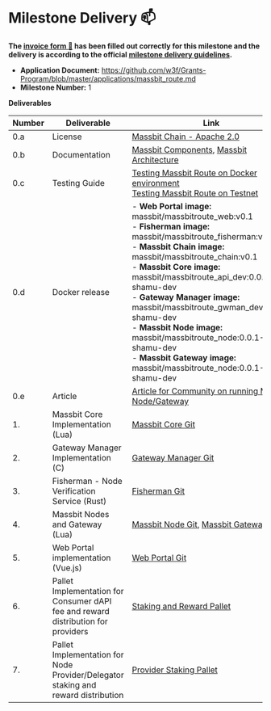 # Milestone Delivery :mailbox:

**The [invoice form :pencil:](https://docs.google.com/forms/d/e/1FAIpQLSfmNYaoCgrxyhzgoKQ0ynQvnNRoTmgApz9NrMp-hd8mhIiO0A/viewform) has been filled out correctly for this milestone and the delivery is according to the official [milestone delivery guidelines](https://github.com/w3f/Grants-Program/blob/master/docs/milestone-deliverables-guidelines.md).**  

* **Application Document:** https://github.com/w3f/Grants-Program/blob/master/applications/massbit_route.md
* **Milestone Number:** 1

**Deliverables**

| Number | Deliverable                                                                       | Link                                                                                                                                                                                                                                                                                                                                                                                                                                                                                   | Notes |
| ------ | --------------------------------------------------------------------------------- | -------------------------------------------------------------------------------------------------------------------------------------------------------------------------------------------------------------------------------------------------------------------------------------------------------------------------------------------------------------------------------------------------------------------------------------------------------------------------------------- | ----- |
| 0.a    | License                                                                           | [Massbit Chain - Apache 2.0 ](https://github.com/massbitprotocol/massbitchain/blob/main/LICENSE)                                                                                                                                                                                                                                                                                                                                                                                                                                                                            |       |
| 0.b    | Documentation                                                                     | [Massbit Components](https://docs.massbit.io/massbit-route-mbr/components), [Massbit Architecture](https://docs.massbit.io/massbit-route-mbr/architecture)                                                                                                                                                                                                                                                                                                                             |       |
| 0.c    | Testing Guide                                                                     |  [Testing Massbit Route on Docker environment](https://github.com/massbitprotocol/w3f-testing-guide)<br /> [Testing Massbit Route on Testnet](https://docs.massbit.io/massbit-route-mbr/guides)                                                                                                                                                                                                                                                                                                                                                                                                                                                                                      |       |
| 0.d    | Docker release                                                                    | - **Web Portal image:** massbit/massbitroute_web:v0.1 <br />- **Fisherman image:** massbit/massbitroute_fisherman:v0.1  <br />- **Massbit Chain image:** massbit/massbitroute_chain:v0.1  <br />- **Massbit Core image:** massbit/massbitroute_api_dev:0.0.1-shamu-dev  <br />- **Gateway Manager image:** massbit/massbitroute_gwman_dev:0.0.1-shamu-dev  <br />- **Massbit Node image:** massbit/massbitroute_node:0.0.1-shamu-dev <br />- **Massbit Gateway image:** massbit/massbitroute_node:0.0.1-shamu-dev |       |  |  |
| 0.e    | Article                                                                           | [Article for Community on running Massbit Node/Gateway](https://blog.massbit.io/launching-mbr-testnet-phase-ii-staking-with-rewards-2/)                                                                                                                                                                                                                                                                                                                                                                                                                                                                                       |       |
| 1.     | Massbit Core Implementation (Lua)                                                 | [Massbit Core Git](https://github.com/massbitprotocol/massbitroute/tree/shamu)                                                                                                                                                                                                                                                                                                                                                                                                         |       |
| 2.     | Gateway Manager Implementation (C)                                                | [Gateway Manager Git](https://github.com/massbitprotocol/massbitroute_gwman/tree/shamu)                                                                                                                                                                                                                                                                                                                                                                                                |       |
| 3.     | Fisherman - Node Verification Service (Rust)                                      | [Fisherman Git](https://github.com/massbitprotocol/massbitroute_fisherman/tree/feature/grant-delivery)                                                                                                                                                                                                                                                                                                                                                                                 |       |
| 4.     | Massbit Nodes and Gateway  (Lua)                                                  | [Massbit Node Git](https://github.com/massbitprotocol/massbitroute_node/tree/shamu), [Massbit Gateway Git](https://github.com/massbitprotocol/massbitroute_gateway/tree/shamu)                                                                                                                                                                                                                                                                                                         |       |
| 5.     | Web Portal implementation  (Vue.js)                                               | [Web Portal Git](https://github.com/massbitprotocol/mbr-app/tree/feature/grant-delivery)                                                                                                                                                                                                                                                                                                                                                                                               |       |
| 6.     | Pallet Implementation for Consumer dAPI fee and reward distribution for providers | [Staking and Reward Pallet](https://github.com/massbitprotocol/massbitchain/tree/main/pallets/dapi-staking)                                                                                                                                                                                                                                                                                                                                                                            |       |
| 7.     | Pallet Implementation for Node Provider/Delegator staking and reward distribution | [Provider Staking Pallet](https://github.com/massbitprotocol/massbitchain/tree/main/pallets/dapi)                                                                                                                                                                                                                                                                                                                                                                                      |       |
